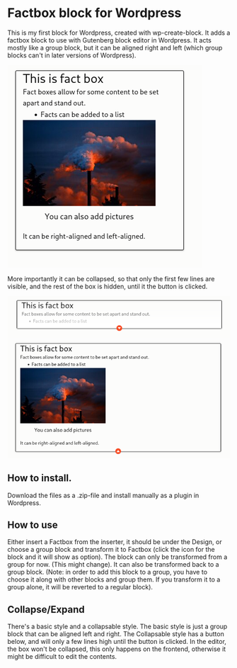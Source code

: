 # Factbox block for Wordpress

This is my first block for Wordpress, created with wp-create-block. It adds a factbox block to use with Gutenberg block editor in Wordpress. 
It acts mostly like a group block, but it can be aligned right and left (which group blocks can't in later versions of Wordpress). 

![Screenshot of a factbox](/assets/Screenshot1.png)

More importantly it can be collapsed, so that only the first few lines are visible, and the rest of the box is hidden, until it the button is clicked. 

![Screenshot of collapsed factbox](/assets/Screenshot_collapsed.png) ![Screenshot of expanded factbox](/assets/Screenshot_expanded.png)



## How to install. 
Download the files as a .zip-file and install manually as a plugin in Wordpress.

## How to use
Either insert a Factbox from the inserter, it should be under the Design, or choose a group block and transform it to Factbox (click the icon for the block and it will show as option). 
The block can only be transformed from a group for now. (This might change). It can also be transformed back to a group block. (Note: in order to add this block to a group, you have to choose it along with other blocks and group them. If you transform it to a group alone, it will be reverted to a regular block). 

## Collapse/Expand
There's a basic style and a collapsable style. The basic style is just a group block that can be aligned left and right. The Collapsable style has a button below, and will only a few lines high until the button is clicked. In the editor, the box won't be collapsed, this only happens on the frontend, otherwise it might be difficult to edit the contents. 


